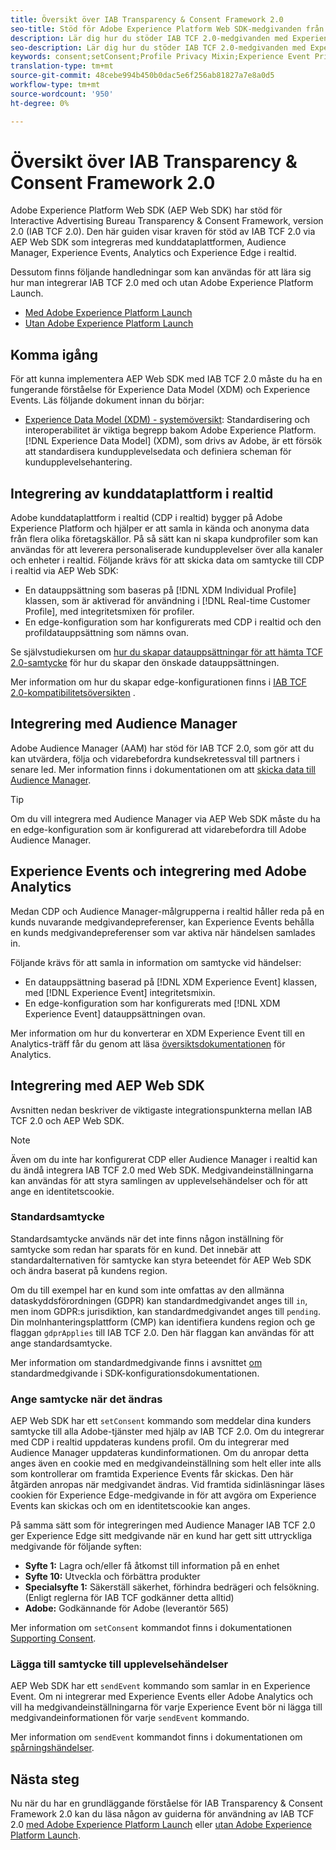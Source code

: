 ```yaml
---
title: Översikt över IAB Transparency & Consent Framework 2.0
seo-title: Stöd för Adobe Experience Platform Web SDK-medgivanden från Interactive Advertising Bureau Transparency & Consent Framework 2.0
description: Lär dig hur du stöder IAB TCF 2.0-medgivanden med Experience Platform Web SDK
seo-description: Lär dig hur du stöder IAB TCF 2.0-medgivanden med Experience Platform Web SDK
keywords: consent;setConsent;Profile Privacy Mixin;Experience Event Privacy Mixin;Privacy Mixin;IAB TCF 2.0;Real-time CDP;Real-time Customer Data Profile
translation-type: tm+mt
source-git-commit: 48cebe994b450b0dac5e6f256ab81827a7e8a0d5
workflow-type: tm+mt
source-wordcount: '950'
ht-degree: 0%

---
```



# Översikt över IAB Transparency &amp; Consent Framework 2.0

Adobe Experience Platform Web SDK (AEP Web SDK) har stöd för Interactive Advertising Bureau Transparency &amp; Consent Framework, version 2.0 (IAB TCF 2.0). Den här guiden visar kraven för stöd av IAB TCF 2.0 via AEP Web SDK som integreras med kunddataplattformen, Audience Manager, Experience Events, Analytics och Experience Edge i realtid.

Dessutom finns följande handledningar som kan användas för att lära sig hur man integrerar IAB TCF 2.0 med och utan Adobe Experience Platform Launch.

- [Med Adobe Experience Platform Launch](./with-launch.md)
- [Utan Adobe Experience Platform Launch](./without-launch.md)

## Komma igång

För att kunna implementera AEP Web SDK med IAB TCF 2.0 måste du ha en fungerande förståelse för Experience Data Model (XDM) och Experience Events. Läs följande dokument innan du börjar:

- [Experience Data Model (XDM) - systemöversikt](../../../xdm/home.md): Standardisering och interoperabilitet är viktiga begrepp bakom Adobe Experience Platform. [!DNL Experience Data Model] (XDM), som drivs av Adobe, är ett försök att standardisera kundupplevelsedata och definiera scheman för kundupplevelsehantering.

## Integrering av kunddataplattform i realtid

Adobe kunddataplattform i realtid (CDP i realtid) bygger på Adobe Experience Platform och hjälper er att samla in kända och anonyma data från flera olika företagskällor. På så sätt kan ni skapa kundprofiler som kan användas för att leverera personaliserade kundupplevelser över alla kanaler och enheter i realtid. Följande krävs för att skicka data om samtycke till CDP i realtid via AEP Web SDK:

- En datauppsättning som baseras på [!DNL XDM Individual Profile] klassen, som är aktiverad för användning i [!DNL Real-time Customer Profile], med integritetsmixen för profiler.
- En edge-konfiguration som har konfigurerats med CDP i realtid och den profildatauppsättning som nämns ovan.

Se självstudiekursen om [hur du skapar datauppsättningar för att hämta TCF 2.0-samtycke](../../../rtcdp/privacy/iab/dataset-preparation.md) för hur du skapar den önskade datauppsättningen.

Mer information om hur du skapar edge-konfigurationen finns i [IAB TCF 2.0-kompatibilitetsöversikten](../../../rtcdp/privacy/privacy-overview.md) .

## Integrering med Audience Manager

Adobe Audience Manager (AAM) har stöd för IAB TCF 2.0, som gör att du kan utvärdera, följa och vidarebefordra kundsekretessval till partners i senare led. Mer information finns i dokumentationen om att [skicka data till Audience Manager](../audience-manager/audience-manager-overview.md).

>[!TIP]
>
>Om du vill integrera med Audience Manager via AEP Web SDK måste du ha en edge-konfiguration som är konfigurerad att vidarebefordra till Adobe Audience Manager.

## Experience Events och integrering med Adobe Analytics

Medan CDP och Audience Manager-målgrupperna i realtid håller reda på en kunds nuvarande medgivandepreferenser, kan Experience Events behålla en kunds medgivandepreferenser som var aktiva när händelsen samlades in.

Följande krävs för att samla in information om samtycke vid händelser:

- En datauppsättning baserad på [!DNL XDM Experience Event] klassen, med [!DNL Experience Event] integritetsmixin.
- En edge-konfiguration som har konfigurerats med [!DNL XDM Experience Event] datauppsättningen ovan.

Mer information om hur du konverterar en XDM Experience Event till en Analytics-träff får du genom att läsa [översiktsdokumentationen](../analytics/analytics-overview.md) för Analytics.

## Integrering med AEP Web SDK

Avsnitten nedan beskriver de viktigaste integrationspunkterna mellan IAB TCF 2.0 och AEP Web SDK.

>[!NOTE]
>
>Även om du inte har konfigurerat CDP eller Audience Manager i realtid kan du ändå integrera IAB TCF 2.0 med Web SDK. Medgivandeinställningarna kan användas för att styra samlingen av upplevelsehändelser och för att ange en identitetscookie.

### Standardsamtycke

Standardsamtycke används när det inte finns någon inställning för samtycke som redan har sparats för en kund. Det innebär att standardalternativen för samtycke kan styra beteendet för AEP Web SDK och ändra baserat på kundens region.

Om du till exempel har en kund som inte omfattas av den allmänna dataskyddsförordningen (GDPR) kan standardmedgivandet anges till `in`, men inom GDPR:s jurisdiktion, kan standardmedgivandet anges till `pending`. Din molnhanteringsplattform (CMP) kan identifiera kundens region och ge flaggan `gdprApplies` till IAB TCF 2.0. Den här flaggan kan användas för att ange standardsamtycke.

Mer information om standardmedgivande finns i avsnittet [om](../../fundamentals/configuring-the-sdk.md#default-consent) standardmedgivande i SDK-konfigurationsdokumentationen.

### Ange samtycke när det ändras

AEP Web SDK har ett `setConsent` kommando som meddelar dina kunders samtycke till alla Adobe-tjänster med hjälp av IAB TCF 2.0. Om du integrerar med CDP i realtid uppdateras kundens profil. Om du integrerar med Audience Manager uppdateras kundinformationen. Om du anropar detta anges även en cookie med en medgivandeinställning som helt eller inte alls som kontrollerar om framtida Experience Events får skickas. Den här åtgärden anropas när medgivandet ändras. Vid framtida sidinläsningar läses cookien för Experience Edge-medgivande in för att avgöra om Experience Events kan skickas och om en identitetscookie kan anges.

På samma sätt som för integreringen med Audience Manager IAB TCF 2.0 ger Experience Edge sitt medgivande när en kund har gett sitt uttryckliga medgivande för följande syften:

- **Syfte 1:** Lagra och/eller få åtkomst till information på en enhet
- **Syfte 10:** Utveckla och förbättra produkter
- **Specialsyfte 1:** Säkerställ säkerhet, förhindra bedrägeri och felsökning. (Enligt reglerna för IAB TCF godkänner detta alltid)
- **Adobe:** Godkännande för Adobe (leverantör 565)

Mer information om `setConsent` kommandot finns i dokumentationen [Supporting Consent](../../fundamentals/supporting-consent.md).

### Lägga till samtycke till upplevelsehändelser

AEP Web SDK har ett `sendEvent` kommando som samlar in en Experience Event. Om ni integrerar med Experience Events eller Adobe Analytics och vill ha medgivandeinställningarna för varje Experience Event bör ni lägga till medgivandeinformationen för varje `sendEvent` kommando.

Mer information om `sendEvent` kommandot finns i dokumentationen om [spårningshändelser](../../fundamentals/tracking-events.md).

## Nästa steg

Nu när du har en grundläggande förståelse för IAB Transparency &amp; Consent Framework 2.0 kan du läsa någon av guiderna för användning av IAB TCF 2.0 [med Adobe Experience Platform Launch](./with-launch.md) eller [utan Adobe Experience Platform Launch](./without-launch.md).

